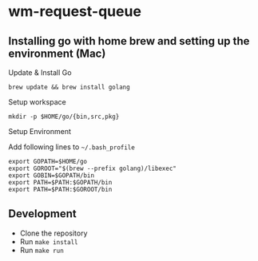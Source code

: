 # wm-request-queue


## Installing go with home brew and setting up the environment (Mac)

Update & Install Go
```
brew update && brew install golang
```

Setup workspace
```
mkdir -p $HOME/go/{bin,src,pkg}
```

Setup Environment

Add following lines to `~/.bash_profile`
```
export GOPATH=$HOME/go                                                           
export GOROOT="$(brew --prefix golang)/libexec"                                  
export GOBIN=$GOPATH/bin                                                         
export PATH=$PATH:$GOPATH/bin                                                    
export PATH=$PATH:$GOROOT/bin
```

## Development
- Clone the repository
- Run `make install`
- Run `make run`
